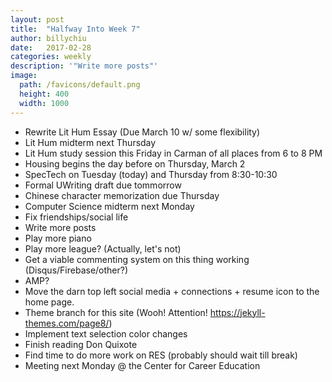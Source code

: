 ```yaml
---
layout: post
title:  "Halfway Into Week 7"
author: billychiu
date:   2017-02-28
categories: weekly
description: '"Write more posts"'
image:
  path: /favicons/default.png
  height: 400
  width: 1000
---
```


- Rewrite Lit Hum Essay (Due March 10 w/ some flexibility)
- Lit Hum midterm next Thursday
- Lit Hum study session this Friday in Carman of all places from 6 to 8 PM
- Housing begins the day before on Thursday, March 2
- SpecTech on Tuesday (today) and Thursday from 8:30-10:30
- Formal UWriting draft due tommorrow
- Chinese character memorization due Thursday
- Computer Science midterm next Monday
- Fix friendships/social life
- Write more posts
- Play more piano
- Play more league? (Actually, let's not)
- Get a viable commenting system on this thing working (Disqus/Firebase/other?)
- AMP?
- Move the darn top left social media + connections + resume icon to the home page.
- Theme branch for this site (Wooh! Attention! <https://jekyll-themes.com/page8/>)
- Implement text selection color changes
- Finish reading Don Quixote
- Find time to do more work on RES (probably should wait till break)
- Meeting next Monday @ the Center for Career Education
